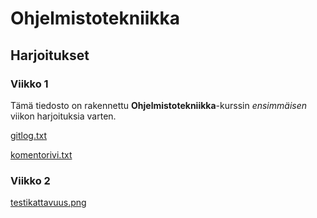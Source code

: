 # Ohjelmistotekniikka

## Harjoitukset 

### Viikko 1

Tämä tiedosto on rakennettu **Ohjelmistotekniikka**-kurssin *ensimmäisen* viikon harjoituksia varten.

[gitlog.txt](https://github.com/phuvio/ot-harjoitustyo/blob/main/laskarit/viikko1/gitlog.txt)

[komentorivi.txt](https://github.com/phuvio/ot-harjoitustyo/blob/main/laskarit/viikko1/komentorivi.txt)

### Viikko 2

[testikattavuus.png](https://github.com/phuvio/ot-harjoitustyo/blob/main/laskarit/viikko2/testikattavuus.png)

